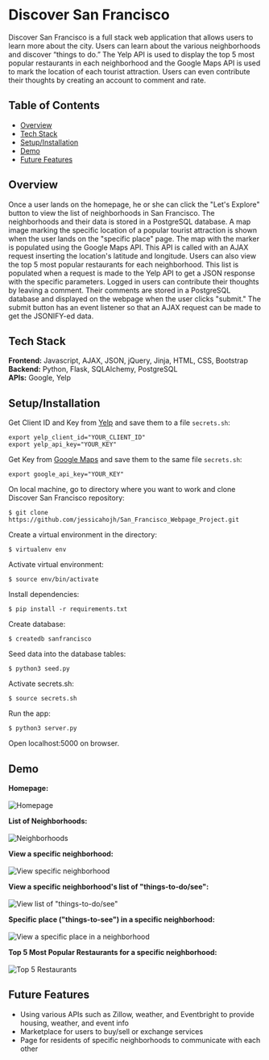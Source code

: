# Discover San Francisco

Discover San Francisco is a full stack web application that allows users to learn more about the city. Users can learn about the various neighborhoods and discover “things to do.” The Yelp API is used to display the top 5 most popular restaurants in each neighborhood and the Google Maps API is used to mark the location of each tourist attraction. Users can even contribute their thoughts by creating an account to comment and rate. 

## Table of Contents
* [Overview](#overview)<br/>
* [Tech Stack](#techstack)<br/>
* [Setup/Installation](#installation)<br/>
* [Demo](#demo)<br/>
* [Future Features](#features)

<a name="overview"/></a>
## Overview

Once a user lands on the homepage, he or she can click the "Let's Explore" button to view the list of neighborhoods in San Francisco. The neighborhoods and their data is stored in a PostgreSQL database. A map image marking the specific location of a popular tourist attraction is shown when the user lands on the "specific place" page. The map with the marker is populated using the Google Maps API. This API is called with an AJAX request inserting the location's latitude and longitude. Users can also view the top 5 most popular restaurants for each neighborhood. This list is populated when a request is made to the Yelp API to get a JSON response with the specific parameters. Logged in users can contribute their thoughts by leaving a comment. Their comments are stored in a PostgreSQL database and displayed on the webpage when the user clicks "submit." The submit button has an event listener so that an AJAX request can be made to get the JSONIFY-ed data.

<a name="techstack"/></a>
## Tech Stack
**Frontend:** Javascript, AJAX, JSON, jQuery, Jinja, HTML, CSS, Bootstrap</br>
**Backend:** Python, Flask, SQLAlchemy, PostgreSQL<br/>
**APIs:** Google, Yelp<br/>

<a name="installation"/></a>
## Setup/Installation
Get Client ID and Key from [Yelp](https://www.yelp.com/fusion) and save them to a file `secrets.sh`:
```
export yelp_client_id="YOUR_CLIENT_ID"
export yelp_api_key="YOUR_KEY"
```
Get Key from [Google Maps](https://cloud.google.com/maps-platform/?apis=maps) and save them to the same file `secrets.sh`:
```
export google_api_key="YOUR_KEY"
```
On local machine, go to directory where you want to work and clone Discover San Francisco repository:
```
$ git clone https://github.com/jessicahojh/San_Francisco_Webpage_Project.git
```
Create a virtual environment in the directory:
```
$ virtualenv env
```
Activate virtual environment:
```
$ source env/bin/activate
```
Install dependencies:
```
$ pip install -r requirements.txt
```
Create database:
```
$ createdb sanfrancisco
```
Seed data into the database tables:
```
$ python3 seed.py
```
Activate secrets.sh:
```
$ source secrets.sh
```
Run the app:
```
$ python3 server.py
```
Open localhost:5000 on browser.

<a name="demo"/></a>
## Demo
**Homepage:**
<br/><br/>
![Homepage](/static/README/homepage.png)
<br/>

**List of Neighborhoods:**
<br/><br/>
![Neighborhoods](/static/README/neighborhoods.gif)
<br/>

**View a specific neighborhood:**
<br/><br/>
![View specific neighborhood](/static/README/specific_neighborhood.png)
<br/>

**View a specific neighborhood's list of "things-to-do/see":**
<br/><br/>
![View list of "things-to-do/see"](/static/README/list_places.gif)
<br/>

**Specific place ("things-to-see") in a specific neighborhood:**
<br/><br/>
![View a specific place in a neighborhood](/static/README/specific_place.gif)
<br/>


**Top 5 Most Popular Restaurants for a specific neighborhood:**
<br/><br/>
![Top 5 Restaurants](/static/README/restaurants.gif)
<br/> 

<a name="features"/></a>
## Future Features
* Using various APIs such as Zillow, weather, and Eventbright to provide housing, weather, and event info 
* Marketplace for users to buy/sell or exchange services
* Page for residents of specific neighborhoods to communicate with each other
